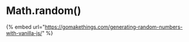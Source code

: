 # Math.random\(\)

{% embed url="https://gomakethings.com/generating-random-numbers-with-vanilla-js/" %}



